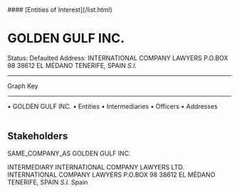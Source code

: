 <link rel="stylesheet" type="text/css" href="../../assets/style.css">
#### [Entities of Interest](/list.html)

<style>
body{background-image:url("http://eoi-graphs.s3-website-eu-west-1.amazonaws.com/GOLDEN_GULF_INC..png");background-repeat: no-repeat;background-size: contain;}
.markdown>p>span{background-color: white;}
</style>

# GOLDEN GULF INC.
<span>Status: Defaulted
Address: INTERNATIONAL COMPANY LAWYERS P.O.BOX 98  38612 EL MÉDANO  TENERIFE, SPAIN *S.I.*
</span>

---



<div class="legend">
Graph Key
<hr>
<span class="focus">• GOLDEN GULF INC.</span>
<span class="entity">• Entities</span>
<span class="intermediary">• Intermediaries</span>
<span class="officer">• Officers</span>
<span class="address">• Addresses</span>
</div><br>


## Stakeholders
<span>SAME_COMPANY_AS
GOLDEN GULF INC.
</span>

<span>INTERMEDIARY
INTERNATIONAL COMPANY LAWYERS LTD.
INTERNATIONAL COMPANY LAWYERS P.O.BOX 98  38612 EL MÉDANO  TENERIFE, SPAIN *S.I.*
Spain
</span>


